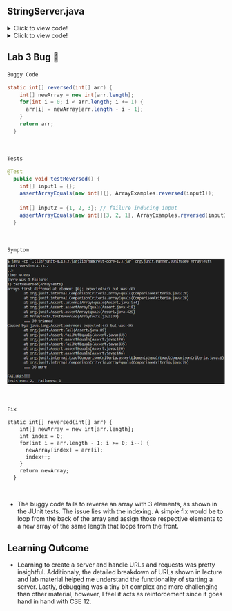 ## StringServer.java 

<details>
  <summary>Click to view code!</summary>
<br/>

```java
import java.io.IOException;
import java.io.OutputStream;
import java.net.InetSocketAddress;
import java.net.URI;

import com.sun.net.httpserver.HttpExchange;
import com.sun.net.httpserver.HttpHandler;
import com.sun.net.httpserver.HttpServer;

import java.io.IOException;
import java.net.URI;

class StringHandler implements URLHandler {
    // String that stores the messages added
    String str = "";

    public String handleRequest(URI url) {
        if (url.getPath().equals("/")) 
        {
            return "No messages to add";
        } 
        else if (url.getPath().equals("/add-message"))
        {
            String[] parameters = url.getQuery().split("=");
            if (parameters[0].equals("s"))
                str += parameters[1] + "\n";
                return String.format("%s", str);
        }
        return "Error 404 not found";
    }
}

class StringServer {
    public static void main(String[] args) throws IOException {
        if(args.length == 0){
            System.out.println("Missing port number! Try any number between 1024 to 49151");
            return;
        }

        int port = Integer.parseInt(args[0]);

        Server.start(port, new StringHandler());
    }
}
```

</details>

<details>
  <summary>Click to view code!</summary>  
  <br> 
  
![Image](Hello.png)	

 The following combination of methods and arguments are called in the given order:
  
  `main(["4000"]) ` 
  
  * `Integer.parseInt("4000")` 
  
  * `Server.start(4000, new StringHandler())` 
  
  `handleRequest(new URI("localhost:4000/add-message?s=Hello"))`
  
  * `url.getPath().equals("/") //evaluates to false`
  
  * `url.getPath().equals("/add-message") //evaluates to true` 

  <br> <br>
  
![Image](World!.png)	
  
   Since the server is already running and `main()` method already called, any url update is simply rerouted to the `handleRequest()` method
  
  `handleRequest(new URI("localhost:4000/add-message?s=World!"))`
  
  * `url.getPath().equals("/") //evaluates to false`
  
  * `url.getPath().equals("/add-message") //evaluates to true`

<br>
Once the server is up and running, any *viable* update to the url will append the desired query to the local variable `str` of that specific instance of the server. As in once `Ctrl + C` is run in the bash terminal, the server shuts down and `str` is rid of its contents.

  </details>

## Lab 3 Bug 🐜

`Buggy Code`
```java
static int[] reversed(int[] arr) {
    int[] newArray = new int[arr.length];
    for(int i = 0; i < arr.length; i += 1) {
      arr[i] = newArray[arr.length - i - 1];
    }
    return arr;
  }
```
<br>

`Tests`
```java
@Test
  public void testReversed() {
    int[] input1 = {}; 
    assertArrayEquals(new int[]{}, ArrayExamples.reversed(input1));
    
    int[] input2 = {1, 2, 3}; // failure inducing input
    assertArrayEquals(new int[]{3, 2, 1}, ArrayExamples.reversed(input1));
  }
  ```
 <br>
 
`Symptom`

![Image](JUnit.png)

<br>

`Fix`

```
static int[] reversed(int[] arr) {
    int[] newArray = new int[arr.length];
    int index = 0;
    for(int i = arr.length - 1; i >= 0; i--) {
      newArray[index] = arr[i];
      index++;
    }
    return newArray;
  }
  ```
  
  <br>

* The buggy code fails to reverse an array with 3 elements, as shown in the JUnit tests. The issue lies with the indexing. A simple fix would be to loop from the back of the array and assign those respective elements to a new array of the same length that loops from the front. 

## Learning Outcome

* Learning to create a server and handle URLs and requests was pretty insightful. Additionaly, the detailed breakdown of URLs shown in lecture and lab material helped me understand the functionality of starting a server. Lastly, debugging was a tiny bit complex and more challenging than other material, however, I feel it acts as reinforcement since it goes hand in hand with CSE 12. 
